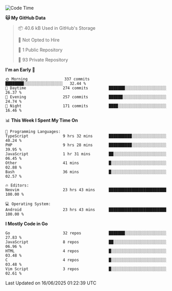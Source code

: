
<!--START_SECTION:waka-->
![Code Time](http://img.shields.io/badge/Code%20Time-5%2C984%20hrs-blue)

**🐱 My GitHub Data** 

> 📦 40.6 kB Used in GitHub's Storage 
 > 
> 🚫 Not Opted to Hire
 > 
> 📜 1 Public Repository 
 > 
> 🔑 93 Private Repository 
 > 
**I'm an Early 🐤** 

```text
🌞 Morning                337 commits         ████████░░░░░░░░░░░░░░░░░   32.44 % 
🌆 Daytime                274 commits         ███████░░░░░░░░░░░░░░░░░░   26.37 % 
🌃 Evening                257 commits         ██████░░░░░░░░░░░░░░░░░░░   24.74 % 
🌙 Night                  171 commits         ████░░░░░░░░░░░░░░░░░░░░░   16.46 % 
```


📊 **This Week I Spent My Time On** 

```text
💬 Programming Languages: 
TypeScript               9 hrs 32 mins       ██████████░░░░░░░░░░░░░░░   40.24 % 
PHP                      9 hrs 28 mins       ██████████░░░░░░░░░░░░░░░   39.95 % 
JavaScript               1 hr 31 mins        ██░░░░░░░░░░░░░░░░░░░░░░░   06.45 % 
Other                    41 mins             █░░░░░░░░░░░░░░░░░░░░░░░░   02.88 % 
Bash                     36 mins             █░░░░░░░░░░░░░░░░░░░░░░░░   02.57 % 

🔥 Editors: 
Neovim                   23 hrs 43 mins      █████████████████████████   100.00 % 

💻 Operating System: 
Android                  23 hrs 43 mins      █████████████████████████   100.00 % 
```

**I Mostly Code in Go** 

```text
Go                       32 repos            ███████░░░░░░░░░░░░░░░░░░   27.83 % 
JavaScript               8 repos             ██░░░░░░░░░░░░░░░░░░░░░░░   06.96 % 
HTML                     4 repos             █░░░░░░░░░░░░░░░░░░░░░░░░   03.48 % 
C                        4 repos             █░░░░░░░░░░░░░░░░░░░░░░░░   03.48 % 
Vim Script               3 repos             █░░░░░░░░░░░░░░░░░░░░░░░░   02.61 % 
```




 Last Updated on 16/06/2025 01:22:39 UTC
<!--END_SECTION:waka-->
